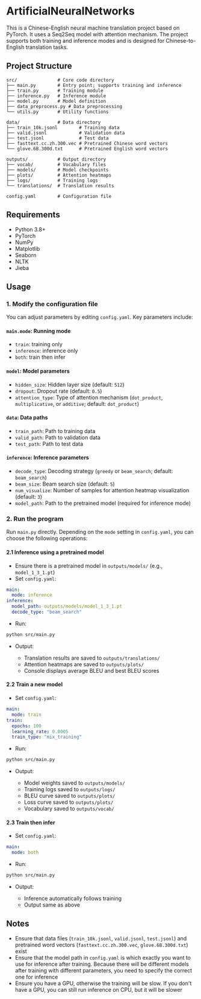 # ArtificialNeuralNetworks

This is a Chinese-English neural machine translation project based on PyTorch. It uses a Seq2Seq model with attention mechanism. The project supports both training and inference modes and is designed for Chinese-to-English translation tasks.

## Project Structure

```
src/               # Core code directory
├── main.py        # Entry point; supports training and inference
├── train.py       # Training module
├── inference.py   # Inference module
├── model.py       # Model definition
├── data_preprocess.py # Data preprocessing
└── utils.py       # Utility functions

data/              # Data directory
├── train_10k.jsonl        # Training data
├── valid.jsonl            # Validation data
├── test.jsonl             # Test data
├── fasttext.cc.zh.300.vec # Pretrained Chinese word vectors
└── glove.6B.300d.txt      # Pretrained English word vectors

outputs/           # Output directory
├── vocab/         # Vocabulary files
├── models/        # Model checkpoints
├── plots/         # Attention heatmaps
├── logs/          # Training logs
└── translations/  # Translation results

config.yaml        # Configuration file
```

## Requirements

- Python 3.8+
- PyTorch
- NumPy
- Matplotlib
- Seaborn
- NLTK
- Jieba

## Usage

### 1. Modify the configuration file

You can adjust parameters by editing `config.yaml`. Key parameters include:

#### `main.mode`: Running mode

- `train`: training only  
- `inference`: inference only  
- `both`: train then infer  

#### `model`: Model parameters

- `hidden_size`: Hidden layer size (default: `512`)  
- `dropout`: Dropout rate (default: `0.5`)  
- `attention_type`: Type of attention mechanism (`dot_product`, `multiplicative`, or `additive`; default: `dot_product`)

#### `data`: Data paths

- `train_path`: Path to training data  
- `valid_path`: Path to validation data  
- `test_path`: Path to test data  

#### `inference`: Inference parameters

- `decode_type`: Decoding strategy (`greedy` or `beam_search`; default: `beam_search`)  
- `beam_size`: Beam search size (default: `5`)  
- `num_visualize`: Number of samples for attention heatmap visualization (default: `3`)  
- `model_path`: Path to the pretrained model (required for inference mode)

### 2. Run the program

Run `main.py` directly. Depending on the `mode` setting in `config.yaml`, you can choose the following operations:

#### 2.1 Inference using a pretrained model

- Ensure there is a pretrained model in `outputs/models/` (e.g., `model_1_3_1.pt`)  
- Set `config.yaml`:

```yaml
main:
  mode: inference
inference:
  model_path: outputs/models/model_1_3_1.pt
  decode_type: "beam_search"
```

- Run:

```bash
python src/main.py
```

- Output:

  - Translation results are saved to `outputs/translations/`  
  - Attention heatmaps are saved to `outputs/plots/`  
  - Console displays average BLEU and best BLEU scores  

#### 2.2 Train a new model

- Set `config.yaml`:

```yaml
main:
  mode: train
train:
  epochs: 100
  learning_rate: 0.0005
  train_type: "mix_training"
```

- Run:

```bash
python src/main.py
```

- Output:

  - Model weights saved to `outputs/models/`  
  - Training logs saved to `outputs/logs/`
  - BLEU curve saved to `outputs/plots/`
  - Loss curve saved to `outputs/plots/`
  - Vocabulary saved to `outputs/vocab/`  

#### 2.3 Train then infer

- Set `config.yaml`:

```yaml
main:
  mode: both
```

- Run:

```bash
python src/main.py
```

- Output:

  - Inference automatically follows training  
  - Output same as above  

## Notes

- Ensure that data files (`train_10k.jsonl`, `valid.jsonl`, `test.jsonl`) and pretrained word vectors (`fasttext.cc.zh.300.vec`, `glove.6B.300d.txt`) exist  
- Ensure that the model path in `config.yaml` is which exactly you want to use for inference after training. Because there will be different models after training with different parameters, you need to specify the correct one for inference
- Ensure you have a GPU, otherwise the training will be slow. If you don't have a GPU, you can still run inference on CPU, but it will be slower


